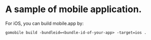 # A sample of mobile application.

For iOS, you can build mobile.app by:

```
gomobile build -bundleid=<bundle-id-of-your-app> -target=ios .
```
  
